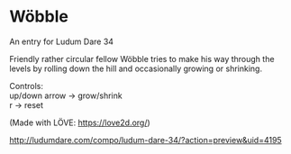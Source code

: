 # Wöbble
An entry for Ludum Dare 34

Friendly rather circular fellow Wöbble tries to make his way through the levels by rolling down the hill and occasionally growing or shrinking.


Controls:  
up/down arrow -> grow/shrink  
r -> reset


(Made with LÖVE: https://love2d.org/)

http://ludumdare.com/compo/ludum-dare-34/?action=preview&uid=4195
